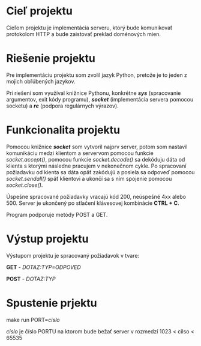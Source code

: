 # Cieľ projektu
Cieľom projektu je implementácia serveru, ktorý bude komunikovať protokolom HTTP a bude zaistovať preklad doménových mien.

# Riešenie projektu
Pre implementáciu projektu som zvolil jazyk Python, pretože je to jeden z mojich obľúbených jazykov.

Pri riešení som využíval knižnice Pythonu, konkrétne ***sys*** (spracovanie argumentov, exit kódy programu), ***socket*** (implementácia servera pomocou socketu) a ***re*** (podpora regulárnych výrazov).

# Funkcionalita projektu
Pomocou knižnice ***socket*** som vytvoril najprv server, potom som nastavil komunikáciu medzi klientom a servervom pomocou funkcie *socket.accept()*, pomocou funkcie *socket.decode()* sa dekóduju dáta od klienta s ktorými následne pracujem v nekonečnom cykle. Po spracovaní požiadavku od kienta sa dáta opäť zakódujú a posiela sa odpoveď pomocou *socket.sendall()* späť klientovi a ukončí sa s ním spojenie pomocou *socket.close()*.

Úspešne spracované požiadavky vracajú kód 200, neúspešné 4xx alebo 500. Server je ukončený po stlačení klávesovej kombinácie **CTRL + C**.

Program podporuje metódy POST a GET.

# Výstup projektu
Výstupom projektu je spracovaný požiadavok v tvare:

**GET** - *DOTAZ:TYP=ODPOVED*

**POST** - *DOTAZ:TYP*

# Spustenie prjektu
make run PORT=*cislo*

*cislo* je číslo PORTU na ktorom bude bežať server v rozmedzí 1023 < cilso < 65535
